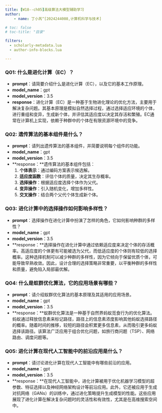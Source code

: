 ```yaml
---
title: [W18--ch05]高级算法大模型辅助学习
author:
    - name: 丁小芮^[2024244008,计算机科学与技术]

# toc: false
# toc-title: "目录"

filters:
  - scholarly-metadata.lua
  - author-info-blocks.lua

---
```




### Q01: 什么是进化计算（EC）？

- **prompt**：请简要介绍什么是进化计算（EC），以及它的基本工作原理。
- **model_name**：gpt
- **model_version**：3.5
- **response**：进化计算（EC）是一种基于生物进化理论的优化方法，主要用于解决复杂问题。其基本原理是模拟自然选择过程，通过选择适应环境的个体，进行重组和变异，生成新个体，并评估其适应度以决定其存活和繁殖。EC通常在计算机上实现，依赖于种群中的个体在有限资源环境中的竞争。

### Q02: 遗传算法的基本组件是什么？

- **prompt**：请列出遗传算法的基本组件，并简要说明每个组件的功能。
- **model_name**：gpt
- **model_version**：3.5
- **response：**遗传算法的基本组件包括：
  1. **个体表示**：通过编码方案表示候选解。
  2. **适应度函数**：评估个体的质量，决定其生存概率。
  3. **选择操作**：根据适应度选择个体作为父代。
  4. **变异操作**：引入随机变化，增加多样性。
  5. **交叉操作**：结合两个父代个体生成新个体。

### Q03: 进化计算中的选择操作如何影响多样性？

- **prompt**：选择操作在进化计算中扮演了怎样的角色，它如何影响种群的多样性？
- **model_name**：gpt
- **model_version**：3.5
- **response：**选择操作在进化计算中通过依赖适应度来决定个体的存活概率。高适应度的个体更有可能被选为父代，而低适应度的个体则有较低的选择概率。这种选择机制可以减少种群的多样性，因为它倾向于保留优质个体，可能导致早熟收敛。因此，设计合理的选择策略非常重要，以平衡种群的多样性和质量，避免陷入局部最优解。

### Q04: 什么是蚁群优化算法，它的应用场景有哪些？

- **prompt**：请介绍蚁群优化算法的基本原理及其适用的应用场景。
- **model_name**：gpt
- **model_version**：3.5
- **response：**蚁群优化算法是一种基于自然界蚂蚁觅食行为的优化算法。蚂蚁通过释放信息素来标记路径，路径上的信息素浓度影响其他蚂蚁选择路径的概率。随着时间的推移，较短的路径会积累更多信息素，从而吸引更多蚂蚁选择该路径。该算法广泛应用于组合优化问题，如旅行商问题（TSP）、网络路由、调度问题等。

### Q05: 进化计算在现代人工智能中的前沿应用是什么？

- **prompt**：请讨论进化计算在现代人工智能中有哪些前沿的应用。
- **model_name**：gpt
- **model_version**：3.5
- **response：**在现代人工智能中，进化计算被用于优化机器学习模型的超参数、特征选择以及神经网络架构设计等前沿应用。此外，它还被应用于生成对抗网络（GANs）的训练中，通过进化策略提升生成模型的性能。这些应用展现了进化计算在解决复杂问题时的灵活性和有效性，尤其是在高维搜索空间中。
